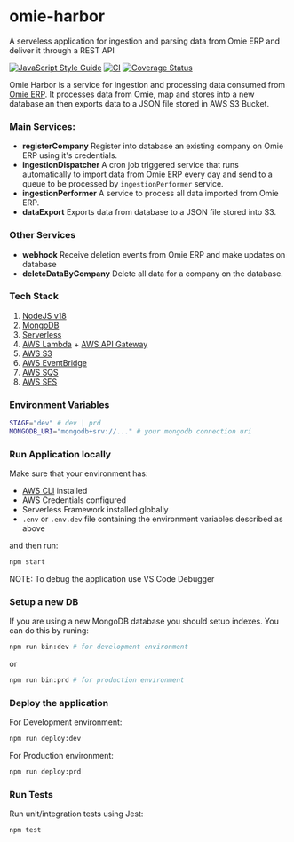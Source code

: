 # omie-harbor
A serveless application for ingestion and parsing data from Omie ERP and deliver it through a REST API

[![JavaScript Style Guide](https://img.shields.io/badge/code_style-standard-brightgreen.svg)](https://standardjs.com)
[![CI](https://github.com/ikaromarlon/omie-harbor/actions/workflows/main.yml/badge.svg?branch=main)](https://github.com/ikaromarlon/omie-harbor/actions/workflows/main.yml)
[![Coverage Status](https://coveralls.io/repos/github/ikaromarlon/omie-harbor/badge.svg?branch=main)](https://coveralls.io/github/ikaromarlon/omie-harbor?branch=main)

Omie Harbor is a service for ingestion and processing data consumed from [Omie ERP](https://developer.omie.com.br/). It processes data from Omie, map and stores into a new database an then exports data to a JSON file stored in AWS S3 Bucket. 

<!-- Put your application diagram bellow -->
<!-- ![](docs/image.png) -->

### Main Services:
- **registerCompany**
  Register into database an existing company on Omie ERP using it's credentials.
- **ingestionDispatcher**
  A cron job triggered service that runs automatically to import data from Omie ERP every day and send to a queue to be processed by ```ingestionPerformer``` service.
- **ingestionPerformer**
  A service to process all data imported from Omie ERP.
- **dataExport**
  Exports data from database to a JSON file stored into S3.

### Other Services
- **webhook**
  Receive deletion events from Omie ERP and make updates on database
- **deleteDataByCompany**
  Delete all data for a company on the database.

### Tech Stack
1. [NodeJS v18](https://nodejs.org/dist/latest-v18.x/docs/api/)
2. [MongoDB](https://www.mongodb.com/docs/)
3. [Serverless](https://www.serverless.com/framework/docs/)
4. [AWS Lambda](https://docs.aws.amazon.com/lambda/index.html) + [AWS API Gateway](https://docs.aws.amazon.com/apigateway/index.html)
5. [AWS S3](https://docs.aws.amazon.com/s3/index.html)
6. [AWS EventBridge](https://docs.aws.amazon.com/eventbridge/index.html)
7. [AWS SQS](https://docs.aws.amazon.com/sqs/index.html)
8. [AWS SES](https://docs.aws.amazon.com/ses/index.html)


### Environment Variables
```bash
STAGE="dev" # dev | prd
MONGODB_URI="mongodb+srv://..." # your mongodb connection uri
```
### Run Application locally

Make sure that your environment has:
- [AWS CLI](https://aws.amazon.com/cli/) installed
- AWS Credentials configured
- Serverless Framework installed globally
- ```.env``` or ```.env.dev``` file containing the environment variables described as above

and then run:

```bash
npm start 
```

NOTE: To debug the application use VS Code Debugger

### Setup a new DB

If you are using a new MongoDB database you should setup indexes. You can do this by runing:

```bash
npm run bin:dev # for development environment
```
or
```bash
npm run bin:prd # for production environment
```

### Deploy the application

For Development environment:

```bash
npm run deploy:dev
```

For Production environment:

```bash
npm run deploy:prd
```

### Run Tests

Run unit/integration tests using Jest:

```bash
npm test
```
